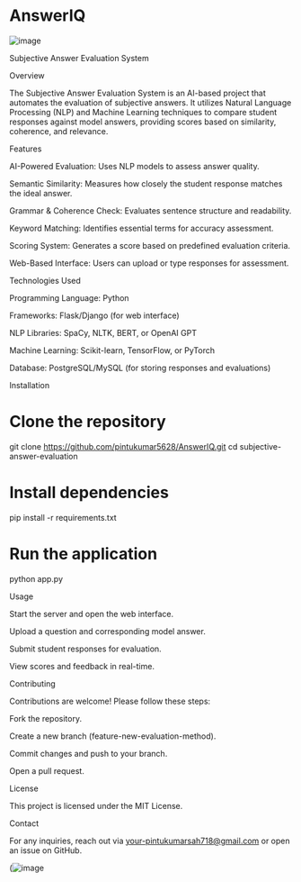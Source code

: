 # AnswerIQ

![image](https://github.com/user-attachments/assets/009b98a9-44cf-4f0b-a694-23ad908762f6)

Subjective Answer Evaluation System

Overview

The Subjective Answer Evaluation System is an AI-based project that automates the evaluation of subjective answers. It utilizes Natural Language Processing (NLP) and Machine Learning techniques to compare student responses against model answers, providing scores based on similarity, coherence, and relevance.

Features

AI-Powered Evaluation: Uses NLP models to assess answer quality.

Semantic Similarity: Measures how closely the student response matches the ideal answer.

Grammar & Coherence Check: Evaluates sentence structure and readability.

Keyword Matching: Identifies essential terms for accuracy assessment.

Scoring System: Generates a score based on predefined evaluation criteria.

Web-Based Interface: Users can upload or type responses for assessment.


Technologies Used


Programming Language: Python

Frameworks: Flask/Django (for web interface)

NLP Libraries: SpaCy, NLTK, BERT, or OpenAI GPT

Machine Learning: Scikit-learn, TensorFlow, or PyTorch

Database: PostgreSQL/MySQL (for storing responses and evaluations)


Installation

# Clone the repository
git clone https://github.com/pintukumar5628/AnswerIQ.git
cd subjective-answer-evaluation

# Install dependencies
pip install -r requirements.txt

# Run the application
python app.py

Usage

Start the server and open the web interface.

Upload a question and corresponding model answer.

Submit student responses for evaluation.

View scores and feedback in real-time.

Contributing

Contributions are welcome! Please follow these steps:

Fork the repository.

Create a new branch (feature-new-evaluation-method).

Commit changes and push to your branch.

Open a pull request.

License

This project is licensed under the MIT License.

Contact

For any inquiries, reach out via your-pintukumarsah718@gmail.com or open an issue on GitHub.




(![image](https://github.com/user-attachments/assets/6c1941c5-4a85-4cb0-8aff-69b7d2088852)


